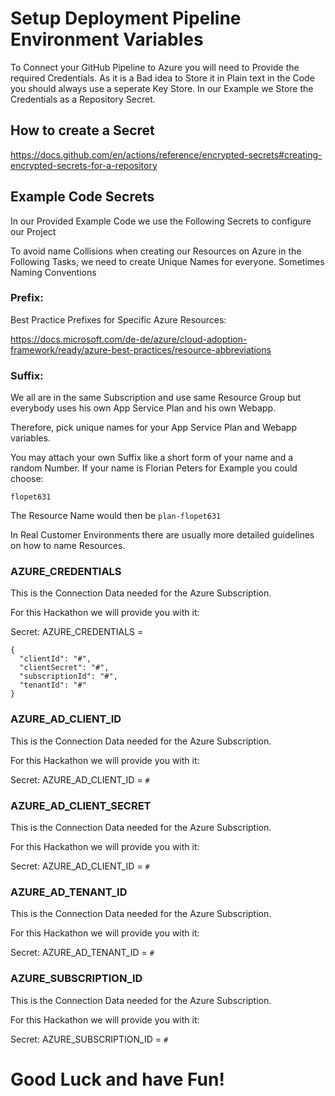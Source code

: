 # Setup Deployment Pipeline Environment Variables

To Connect your GitHub Pipeline to Azure you will need to Provide the required Credentials. As it is a Bad idea to Store it in Plain text in the Code you should always use a seperate Key Store.
In our Example we Store the Credentials as a Repository Secret.

## How to create a Secret

https://docs.github.com/en/actions/reference/encrypted-secrets#creating-encrypted-secrets-for-a-repository

## Example Code Secrets

In our Provided Example Code we use the Following Secrets to configure our Project

To avoid name Collisions when creating our Resources on Azure in the Following Tasks, we need to create Unique Names for everyone.
Sometimes Naming Conventions  
### Prefix:

Best Practice Prefixes for Specific Azure Resources:

https://docs.microsoft.com/de-de/azure/cloud-adoption-framework/ready/azure-best-practices/resource-abbreviations

### Suffix:

We all are in the same Subscription and use same Resource Group but everybody uses his own App Service Plan and his own Webapp.

Therefore, pick unique names for your App Service Plan and Webapp variables.

You may attach your own Suffix like a short form of your name and a random Number.
If your name is Florian Peters for Example you could choose:

`flopet631`

The Resource Name would then be `plan-flopet631`

In Real Customer Environments there are usually more detailed guidelines on how to name Resources.

### AZURE_CREDENTIALS

This is the Connection Data needed for the Azure Subscription.

For this Hackathon we will provide you with it:

Secret:
AZURE_CREDENTIALS =
```
{
  "clientId": "#",
  "clientSecret": "#",
  "subscriptionId": "#",
  "tenantId": "#"
}
```

### AZURE_AD_CLIENT_ID

This is the Connection Data needed for the Azure Subscription.

For this Hackathon we will provide you with it:

Secret:
AZURE_AD_CLIENT_ID = `#`
### AZURE_AD_CLIENT_SECRET

This is the Connection Data needed for the Azure Subscription.

For this Hackathon we will provide you with it:

Secret:
AZURE_AD_CLIENT_ID = `#`
### AZURE_AD_TENANT_ID

This is the Connection Data needed for the Azure Subscription.

For this Hackathon we will provide you with it:

Secret:
AZURE_AD_TENANT_ID = `#`

### AZURE_SUBSCRIPTION_ID

This is the Connection Data needed for the Azure Subscription.

For this Hackathon we will provide you with it:

Secret:
AZURE_SUBSCRIPTION_ID = `#`

# Good Luck and have Fun!
